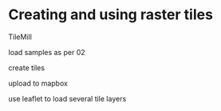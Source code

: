 # Creating and using raster tiles

TileMill

load samples as per 02

create tiles

upload to mapbox

use leaflet to load several tile layers

